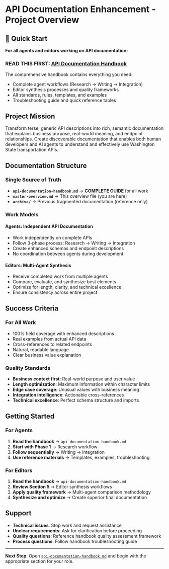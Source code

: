 # API Documentation Enhancement - Project Overview

## 🚀 Quick Start

**For all agents and editors working on API documentation:**

### **READ THIS FIRST: [API Documentation Handbook](./api-documentation-handbook.md)**

The comprehensive handbook contains everything you need:
- Complete agent workflows (Research → Writing → Integration)
- Editor synthesis processes and quality frameworks
- All standards, rules, templates, and examples
- Troubleshooting guide and quick reference tables

## Project Mission

Transform terse, generic API descriptions into rich, semantic documentation that explains business purpose, real-world meaning, and endpoint relationships. Create discoverable documentation that enables both human developers and AI agents to understand and effectively use Washington State transportation APIs.

## Documentation Structure

### **Single Source of Truth**
- **`api-documentation-handbook.md`** → **COMPLETE GUIDE** for all work
- **`master-overview.md`** → This overview file (you are here)
- **`archive/`** → Previous fragmented documentation (reference only)

### **Work Models**

#### **Agents**: Independent API Documentation
- Work independently on complete APIs
- Follow 3-phase process: Research → Writing → Integration
- Create enhanced schemas and endpoint descriptions
- No coordination between agents during development

#### **Editors**: Multi-Agent Synthesis
- Receive completed work from multiple agents
- Compare, evaluate, and synthesize best elements
- Optimize for length, clarity, and technical excellence
- Ensure consistency across entire project

## Success Criteria

### **For All Work**
- 100% field coverage with enhanced descriptions
- Real examples from actual API data
- Cross-references to related endpoints
- Natural, readable language
- Clear business value explanation

### **Quality Standards**
- **Business context first**: Real-world purpose and user value
- **Length optimization**: Maximum information within character limits
- **Edge case coverage**: Unusual values with business meaning
- **Integration intelligence**: Actionable cross-references
- **Technical excellence**: Perfect schema structure and imports

## Getting Started

### **For Agents**
1. **Read the handbook** → `api-documentation-handbook.md`
2. **Start with Phase 1** → Research workflow
3. **Follow sequentially** → Writing → Integration
4. **Use reference materials** → Templates, examples, troubleshooting

### **For Editors**
1. **Read the handbook** → `api-documentation-handbook.md`
2. **Review Section 5** → Editor synthesis workflows
3. **Apply quality framework** → Multi-agent comparison methodology
4. **Synthesize and optimize** → Create superior final documentation

## Support

- **Technical issues**: Stop work and request assistance
- **Unclear requirements**: Ask for clarification before proceeding
- **Quality questions**: Reference handbook quality assessment framework
- **Process questions**: Follow handbook troubleshooting guide

---

**Next Step**: Open [`api-documentation-handbook.md`](./api-documentation-handbook.md) and begin with the appropriate section for your role.